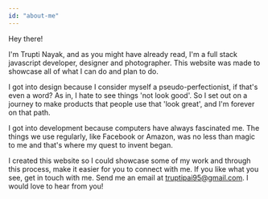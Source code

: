 ```yaml
---
id: "about-me"
---
```


Hey there!

I'm Trupti Nayak, and as you might have already read, I'm a full stack javascript developer, designer and photographer. This website was made to showcase all of what I can do and plan to do. 

I got into design because I consider myself a pseudo-perfectionist, if that's even a word? As in, I hate to see things 'not look good'. So I set out on a journey to make products that people use that 'look great', and I'm forever on that path.

I got into development because computers have always fascinated me. The things we use regularly, like Facebook or Amazon, was no less than magic to me and that's where my quest to invent began.

I created this website so I could showcase some of my work and through this process, make it easier for you to connect with me. If you like what you see, get in touch with me. Send me an email at truptipai95@gmail.com. I would love to hear from you!

